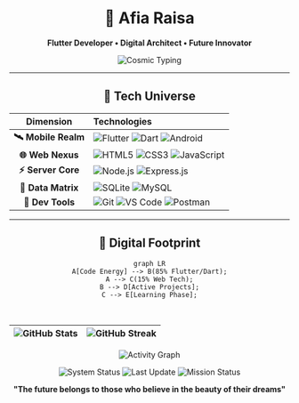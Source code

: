 # <div align="center">🚀 Afia Raisa</div>
<div align="center">
  
**Flutter Developer • Digital Architect • Future Innovator**

![Cosmic Typing](https://readme-typing-svg.demolab.com?font=Orbitron&weight=800&size=26&duration=4000&pause=1000&color=00D4FF&center=true&vCenter=true&width=600&lines=CREATING+TECHNOLOGY+WITH+VISION;DESIGNING+TOMORROW'S+SOLUTIONS+TODAY;WHERE+CODE+MEETS+COSMOS)

</div>

---

## <div align="center">🌌 Tech Universe</div>

<div align="center">

| **Dimension** | **Technologies** |
|:-------------:|:-----------------|
| **🛰️ Mobile Realm** | ![Flutter](https://img.shields.io/badge/Flutter-02569B?style=for-the-badge&logo=flutter&logoColor=white) ![Dart](https://img.shields.io/badge/Dart-0175C2?style=for-the-badge&logo=dart&logoColor=white) ![Android](https://img.shields.io/badge/Android-3DDC84?style=for-the-badge&logo=android&logoColor=white) |
| **🌐 Web Nexus** | ![HTML5](https://img.shields.io/badge/HTML5-E34F26?style=for-the-badge&logo=html5&logoColor=white) ![CSS3](https://img.shields.io/badge/CSS3-1572B6?style=for-the-badge&logo=css3&logoColor=white) ![JavaScript](https://img.shields.io/badge/JavaScript-F7DF1E?style=for-the-badge&logo=javascript&logoColor=black) |
| **⚡ Server Core** | ![Node.js](https://img.shields.io/badge/Node.js-339933?style=for-the-badge&logo=nodedotjs&logoColor=white) ![Express.js](https://img.shields.io/badge/Express.js-000000?style=for-the-badge&logo=express&logoColor=white) |
| **💾 Data Matrix** | ![SQLite](https://img.shields.io/badge/SQLite-003B57?style=for-the-badge&logo=sqlite&logoColor=white) ![MySQL](https://img.shields.io/badge/MySQL-4479A1?style=for-the-badge&logo=mysql&logoColor=white) |
| **🔧 Dev Tools** | ![Git](https://img.shields.io/badge/Git-F05032?style=for-the-badge&logo=git&logoColor=white) ![VS Code](https://img.shields.io/badge/VS_Code-007ACC?style=for-the-badge&logo=visual-studio-code&logoColor=white) ![Postman](https://img.shields.io/badge/Postman-FF6C37?style=for-the-badge&logo=postman&logoColor=white) |

</div>

---

## <div align="center">📡 Digital Footprint</div>

<div align="center">

```mermaid
graph LR
A[Code Energy] --> B(85% Flutter/Dart);
A --> C(15% Web Tech);
B --> D[Active Projects];
C --> E[Learning Phase];
```

<br/>

| ![GitHub Stats](https://github-readme-stats.vercel.app/api?username=Raisa-01&show_icons=true&theme=dark&hide_border=true&bg_color=000000&title_color=00D4FF&text_color=FFFFFF&icon_color=00FF87) | ![GitHub Streak](https://github-readme-streak-stats.herokuapp.com/?user=Raisa-01&theme=dark&hide_border=true&background=000000&stroke=00D4FF&ring=00FF87&fire=FF6BFF&currStreakLabel=FFFFFF) |
|:---:|:---:|

![Activity Graph](https://github-readme-activity-graph.vercel.app/graph?username=Raisa-01&theme=dark&hide_border=true&area=true&bg_color=000000&color=00D4FF&line=00FF87&point=FF6BFF)

</div>


<div align="center">

![System Status](https://img.shields.io/badge/SYSTEM_STATUS-ONLINE-00FF00?style=for-the-badge)
![Last Update](https://img.shields.io/badge/LAST_UPDATE-REALTIME-00D4FF?style=for-the-badge)
![Mission Status](https://img.shields.io/badge/MISSION-ACTIVE-FF6BFF?style=for-the-badge)

**"The future belongs to those who believe in the beauty of their dreams"**

</div>
